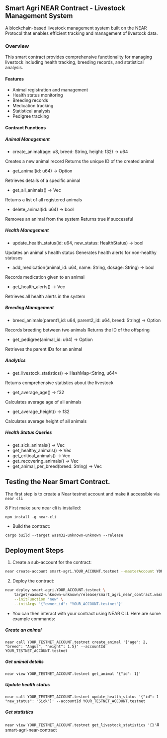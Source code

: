 ## Smart Agri NEAR Contract - Livestock Management System

A blockchain-based livestock management system built on the NEAR Protocol that enables efficient tracking and management of livestock data.

### Overview

This smart contract provides comprehensive functionality for managing livestock including health tracking, breeding records, and statistical analysis.

#### Features
* Animal registration and management
* Health status monitoring
* Breeding records
* Medication tracking
* Statistical analysis
* Pedigree tracking

#### Contract Functions

##### Animal Management

* create_animal(age: u8, breed: String, height: f32) -> u64

Creates a new animal record
Returns the unique ID of the created animal

* get_animal(id: u64) -> Option<Livestock>

Retrieves details of a specific animal

* get_all_animals() -> Vec<Livestock>

Returns a list of all registered animals

* delete_animal(id: u64) -> bool

Removes an animal from the system
Returns true if successful

##### Health Management

* update_health_status(id: u64, new_status: HealthStatus) -> bool

Updates an animal's health status
Generates health alerts for non-healthy statuses

* add_medication(animal_id: u64, name: String, dosage: String) -> bool

Records medication given to an animal

* get_health_alerts() -> Vec<HealthAlert>

Retrieves all health alerts in the system

##### Breeding Management
* breed_animals(parent1_id: u64, parent2_id: u64, breed: String) -> Option<u64>

Records breeding between two animals
Returns the ID of the offspring

* get_pedigree(animal_id: u64) -> Option<ParentIds>

Retrieves the parent IDs for an animal

##### Analytics
* get_livestock_statistics() -> HashMap<String, u64>

Returns comprehensive statistics about the livestock

* get_average_age() -> f32

Calculates average age of all animals

* get_average_height() -> f32

Calculates average height of all animals

##### Health Status Queries
* get_sick_animals() -> Vec<Livestock>
* get_healthy_animals() -> Vec<Livestock>
* get_critical_animals() -> Vec<Livestock>
* get_recovering_animals() -> Vec<Livestock>
* get_animal_per_breed(breed: String) -> Vec<Livestock>



## Testing the Near Smart Contract.

The first step is to create a Near testnet account and make it accessible via `near cli`

8 First make sure near cli is installed:

`npm install -g near-cli`

* Build the contract:

`cargo build --target wasm32-unknown-unknown --release`


## Deployment Steps

1. Create a sub-account for the contract:
```bash
near create-account smart-agri.YOUR_ACCOUNT.testnet --masterAccount YOUR_ACCOUNT.testnet --initialBalance 10
```

2. Deploy the contract:
```bash
near deploy smart-agri.YOUR_ACCOUNT.testnet \
    target/wasm32-unknown-unknown/release/smart_agri_near_contract.wasm \
    --initFunction 'new' \
    --initArgs '{"owner_id": "YOUR_ACCOUNT.testnet"}'
```

* You can then interact with your contract using NEAR CLI. Here are some example commands:

##### Create an animal
`near call YOUR_TESTNET_ACCOUNT.testnet create_animal '{"age": 2, "breed": "Angus", "height": 1.5}' --accountId YOUR_TESTNET_ACCOUNT.testnet`

##### Get animal details
`near view YOUR_TESTNET_ACCOUNT.testnet get_animal '{"id": 1}'`

##### Update health status
`near call YOUR_TESTNET_ACCOUNT.testnet update_health_status '{"id": 1 "new_status": "Sick"}' --accountId YOUR_TESTNET_ACCOUNT.testnet`

##### Get statistics
`near view YOUR_TESTNET_ACCOUNT.testnet get_livestock_statistics '{}'`# smart-agri-near-contract
